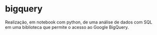# bigquery
Realização, em notebook com python, de uma análise de dados com SQL em uma biblioteca que permite o acesso ao Google BigQuery.
